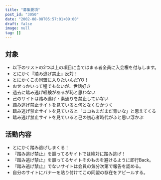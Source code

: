 ```yaml
---
title: "募集要項"
post_id: "3050"
date: "2002-08-08T05:57:01+09:00"
draft: false
image: null
tag: []
---
```



## 対象

  * 以下のリストの2つ以上の項目に当てはまる者全員に入会権を付与します。
  * とにかく『踏み逃げ禁止』反対！
  * とにかくこの同盟に入りたいんだYO！
  * おせっかいって程でもないが、世話好き
  * 過去に踏み逃げ経験があるが恥と思わない
  * 己のサイトは踏み逃げ・素通りを禁止していない
  * 踏み逃げ禁止サイトを見ていると何となくむかつく
  * 踏み逃げ禁止サイトを見ていると「ココもまだまだ青いな」と思えてくる
  * 踏み逃げ禁止サイトを見ていると己の初心者時代がふと思い浮かぶ
## 活動内容

  * とにかく踏み逃げしまくる！
  * 『踏み逃げ禁止』を謳ってるサイトでは絶対に踏み逃げ！
  * 『踏み逃げ禁止』を謳ってるサイトそのものを避けるように即行Back。
  * 『踏み逃げ禁止』でないサイトは会員の気分次第で報告を認める。
  * 自分のサイトにバナーを貼り付けてこの同盟の存在をアピールする。
